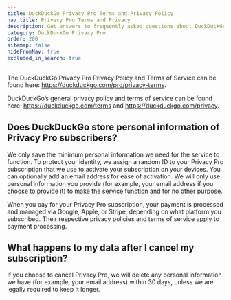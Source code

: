 ```yaml
---
title: DuckDuckGo Privacy Pro Terms and Privacy Policy
nav_title: Privacy Pro Terms and Privacy
description: Get answers to frequently asked questions about DuckDuckGo’s Privacy Pro subscription that includes VPN, Personal Information Removal, and Identity Theft Restoration.
category: DuckDuckGo Privacy Pro
order: 200
sitemap: false
hideFromNav: true
excluded_in_search: true
---
```


The DuckDuckGo Privacy Pro Privacy Policy and Terms of Service can be found here: <a href="https://duckduckgo.com/pro/privacy-terms">https://duckduckgo.com/pro/privacy-terms</a>.

DuckDuckGo’s general privacy policy and terms of service can be found here: <a href="https://duckduckgo.com/terms">https://duckduckgo.com/terms</a> and <a href="https://duckduckgo.com/privacy">https://duckduckgo.com/privacy</a>.

## Does DuckDuckGo store personal information of Privacy Pro subscribers?

We only save the minimum personal information we need for the service to function. To protect your identity, we assign a random ID to your Privacy Pro subscription that we use to activate your subscription on your devices. You can optionally add an email address for ease of activation. We will only use personal information you provide (for example, your email address if you choose to provide it) to make the service function and for no other purpose.

When you pay for your Privacy Pro subscription, your payment is processed and managed via Google, Apple, or Stripe, depending on what platform you subscribed. Their respective privacy policies and terms of service apply to payment processing.

## What happens to my data after I cancel my subscription?

If you choose to cancel Privacy Pro, we will delete any personal information we have (for example, your email address) within 30 days, unless we are legally required to keep it longer.
